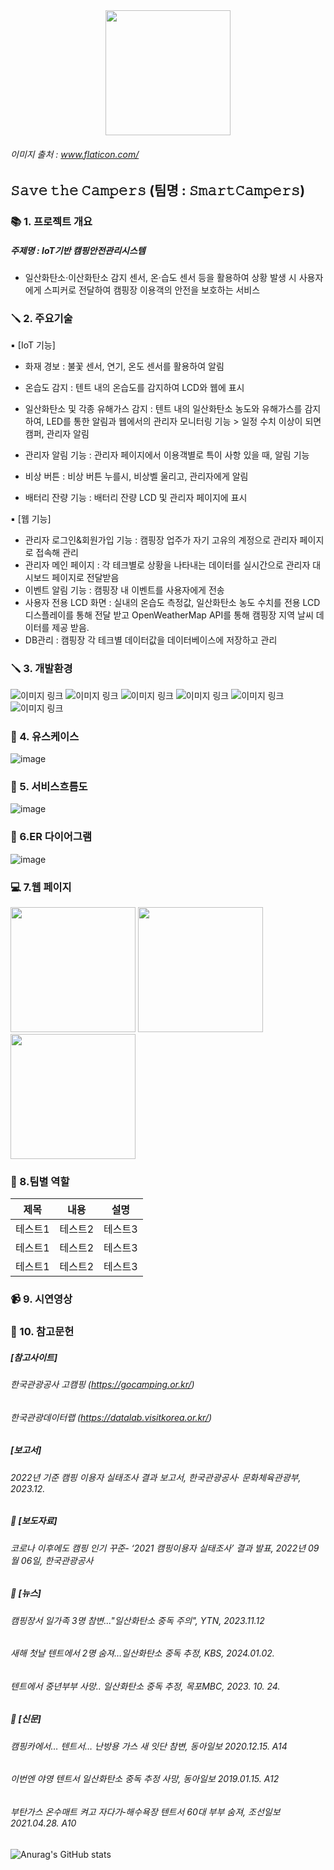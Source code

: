 
<div style="text-align:center;">
        <img src="https://github.com/2024-SMHRD-IS-IOT-2/Smartcamperss/assets/74088300/d2c89a0a-2438-4fcd-a75b-fde4cf8ef8f4" width="200">
</div>

###### 이미지 출처 : www.flaticon.com/

## 𝚂𝚊𝚟𝚎 𝚝𝚑𝚎 𝙲𝚊𝚖𝚙𝚎𝚛𝚜 (팀명 : 𝚂𝚖𝚊𝚛𝚝𝙲𝚊𝚖𝚙𝚎𝚛𝚜)



### 📚 1. 프로젝트 개요
##### 주제명 : IoT기반 캠핑안전관리시스템 
- 일산화탄소·이산화탄소 감지 센서, 온·습도 센서 등을 활용하여 상황 발생 시 사용자에게 스피커로 전달하여 캠핑장 이용객의 안전을 보호하는 서비스



### 🪛 2. 주요기술
▪ [IoT 기능]
 - 화재 경보 : 불꽃 센서, 연기, 온도 센서를 활용하여 알림 
 - 온습도 감지 : 텐트 내의 온습도를 감지하여 LCD와 웹에 표시
 - 일산화탄소 및 각종 유해가스 감지 : 텐트 내의 일산화탄소 농도와 유해가스를 감지하여, LED를 통한 알림과 웹에서의 관리자 모니터링 기능 > 일정 수치 이상이 되면 캠퍼, 관리자 알림
 - 관리자 알림 기능 : 관리자 페이지에서 이용객별로 특이 사항 있을 때, 알림 기능

 - 비상 버튼 : 비상 버튼 누를시, 비상벨 울리고, 관리자에게 알림
 - 배터리 잔량 기능 : 배터리 잔량 LCD 및 관리자 페이지에 표시
   
▪ [웹 기능]
- 관리자 로그인&회원가입 기능 : 캠핑장 업주가 자기 고유의 계정으로 관리자 페이지로 접속해 관리
- 관리자 메인 페이지 : 각 테크별로 상황을 나타내는 데이터를 실시간으로 관리자 대시보드 페이지로 전달받음 
- 이벤트 알림 기능 : 캠핑장 내 이벤트를 사용자에게 전송
- 사용자 전용 LCD 화면 : 실내의 온습도 측정값, 일산화탄소 농도 수치를 전용 LCD 디스플레이를 통해 전달 받고 OpenWeatherMap API를 통해 캠핑장 지역 날씨 데이터를 제공 받음.
- DB관리 : 캠핑장 각 테크별 데이터값을 데이터베이스에 저장하고 관리

### 🪛 3. 개발환경
  
![이미지 링크](https://img.shields.io/badge/React-61DAFB?style=flat&logo=React&logoColor=white) 
![이미지 링크](https://img.shields.io/badge/Node.js-339933?style=flat&logo=Node.js&logoColor=white) 
![이미지 링크](https://img.shields.io/badge/raspberrypi-A22846?style=flat&logo=raspberrypi&logoColor=white) 
![이미지 링크](https://img.shields.io/badge/mysql-4479A1?style=flat&logo=mysql&logoColor=white) 
![이미지 링크](https://img.shields.io/badge/javascript-F7DF1E?style=flat&logo=javascript&logoColor=white) 
![이미지 링크](https://img.shields.io/badge/visualstudiocode-007ACC?style=flat&logo=visualstudiocode&logoColor=white) 




### 👤 4. 유스케이스
![image](https://github.com/2024-SMHRD-IS-IOT-2/Smartcamperss/assets/74088300/bda01d36-ab90-4d7f-94f5-ca8fc16e5e13)

### 👤 5. 서비스흐름도
![image](https://github.com/2024-SMHRD-IS-IOT-2/Smartcamperss/assets/74088300/25d3c623-e888-4247-a011-890793359504)

### 👤 6.ER 다이어그램
![image](https://github.com/2024-SMHRD-IS-IOT-2/Smartcamperss/assets/74088300/38c2234d-a5c9-4e44-b075-82e2d57269c9)

### 💻 7.웹 페이지

<img src="https://github.com/2024-SMHRD-IS-IOT-2/Smartcamperss/assets/74088300/af553741-7f3b-4ae4-8032-f88aa9932f5b" width="200">
<img src="https://github.com/2024-SMHRD-IS-IOT-2/Smartcamperss/assets/74088300/c4c4e393-114e-4fe3-bfb0-212244237e64" width="200">
<img src="https://github.com/2024-SMHRD-IS-IOT-2/Smartcamperss/assets/74088300/a191ef4b-4086-4d2b-985e-d41ce131d64e" width="200">


### 👥 8.팀별 역할

|제목|내용|설명|
|------|---|---|
|테스트1|테스트2|테스트3|
|테스트1|테스트2|테스트3|
|테스트1|테스트2|테스트3|

### 📹 9. 시연영상

### 🔗 10. 참고문헌
##### [참고사이트]
###### 한국관광공사  고캠핑 (https://gocamping.or.kr/)
###### 한국관광데이터랩 (https://datalab.visitkorea.or.kr/)

##### [보고서]
###### 2022년 기준 캠핑 이용자 실태조사 결과 보고서, 한국관광공사· 문화체육관광부, 2023.12.

##### 📰 [보도자료] 
###### 코로나 이후에도 캠핑 인기 꾸준- ‘2021 캠핑이용자 실태조사’ 결과 발표, 2022년 09월 06일, 한국관광공사


##### 📰 [뉴스]
###### 캠핑장서 일가족 3명 참변..."일산화탄소 중독 주의", YTN, 2023.11.12
###### 새해 첫날 텐트에서 2명 숨져…일산화탄소 중독 추정, KBS, 2024.01.02.
###### 텐트에서 중년부부 사망.. 일산화탄소 중독 추정, 목포MBC, 2023. 10. 24.

##### 📰 [신문]
###### 캠핑카에서… 텐트서… 난방용 가스 새 잇단 참변, 동아일보 2020.12.15. A14
###### 이번엔 야영 텐트서 일산화탄소 중독 추정 사망, 동아일보 2019.01.15. A12
###### 부탄가스 온수매트 켜고 자다가‐해수욕장 텐트서 60대 부부 숨져, 조선일보 2021.04.28. A10


![Anurag's GitHub stats](https://github-readme-stats.vercel.app/api?username=2024-SMHRD-IS-IOT-2/Smartcamperss&hide=contribs,prs)

